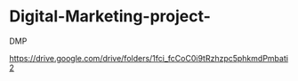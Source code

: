 # Digital-Marketing-project-
DMP

https://drive.google.com/drive/folders/1fci_fcCoC0i9tRzhzpc5phkmdPmbati2
